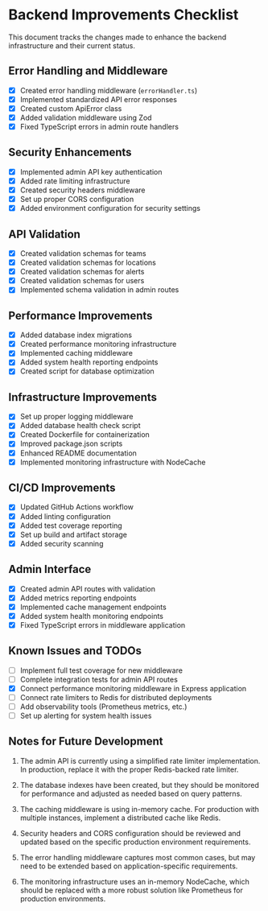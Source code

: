 # Backend Improvements Checklist

This document tracks the changes made to enhance the backend infrastructure and their current status.

## Error Handling and Middleware

- [x] Created error handling middleware (`errorHandler.ts`)
- [x] Implemented standardized API error responses
- [x] Created custom ApiError class
- [x] Added validation middleware using Zod
- [x] Fixed TypeScript errors in admin route handlers

## Security Enhancements

- [x] Implemented admin API key authentication
- [x] Added rate limiting infrastructure
- [x] Created security headers middleware
- [x] Set up proper CORS configuration
- [x] Added environment configuration for security settings

## API Validation

- [x] Created validation schemas for teams
- [x] Created validation schemas for locations
- [x] Created validation schemas for alerts
- [x] Created validation schemas for users
- [x] Implemented schema validation in admin routes

## Performance Improvements

- [x] Added database index migrations
- [x] Created performance monitoring infrastructure
- [x] Implemented caching middleware
- [x] Added system health reporting endpoints
- [x] Created script for database optimization

## Infrastructure Improvements

- [x] Set up proper logging middleware
- [x] Added database health check script
- [x] Created Dockerfile for containerization
- [x] Improved package.json scripts
- [x] Enhanced README documentation
- [x] Implemented monitoring infrastructure with NodeCache

## CI/CD Improvements

- [x] Updated GitHub Actions workflow
- [x] Added linting configuration
- [x] Added test coverage reporting
- [x] Set up build and artifact storage
- [x] Added security scanning

## Admin Interface

- [x] Created admin API routes with validation
- [x] Added metrics reporting endpoints
- [x] Implemented cache management endpoints
- [x] Added system health monitoring endpoints
- [x] Fixed TypeScript errors in middleware application

## Known Issues and TODOs

- [ ] Implement full test coverage for new middleware
- [ ] Complete integration tests for admin API routes
- [x] Connect performance monitoring middleware in Express application
- [ ] Connect rate limiters to Redis for distributed deployments
- [ ] Add observability tools (Prometheus metrics, etc.)
- [ ] Set up alerting for system health issues

## Notes for Future Development

1. The admin API is currently using a simplified rate limiter implementation. In production, replace it with the proper Redis-backed rate limiter.

2. The database indexes have been created, but they should be monitored for performance and adjusted as needed based on query patterns.

3. The caching middleware is using in-memory cache. For production with multiple instances, implement a distributed cache like Redis.

4. Security headers and CORS configuration should be reviewed and updated based on the specific production environment requirements.

5. The error handling middleware captures most common cases, but may need to be extended based on application-specific requirements.

6. The monitoring infrastructure uses an in-memory NodeCache, which should be replaced with a more robust solution like Prometheus for production environments. 